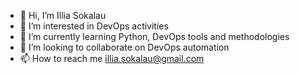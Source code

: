 - 👋 Hi, I’m Illia Sokalau
- 👀 I’m interested in DevOps activities
- 🌱 I’m currently learning Python, DevOps tools and methodologies
- 💞️ I’m looking to collaborate on DevOps automation
- 📫 How to reach me illia.sokalau@gmail.com

<!---
JohnnyRace/JohnnyRace is a ✨ special ✨ repository because its `README.md` (this file) appears on your GitHub profile.
You can click the Preview link to take a look at your changes.
--->
